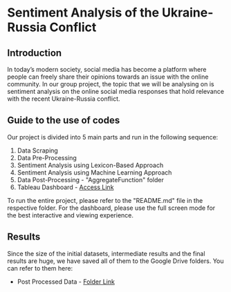 # Sentiment Analysis of the Ukraine-Russia Conflict

## Introduction
In today’s modern society, social media has become a platform where people can freely share their opinions towards an issue with the online community. 
In our group project, the topic that we will be analysing on is sentiment analysis on the online social media responses that hold relevance 
with the recent Ukraine-Russia conflict. 

## Guide to the use of codes
Our project is divided into 5 main parts and run in the following sequence:
1. Data Scraping
2. Data Pre-Processing
3. Sentiment Analysis using Lexicon-Based Approach
4. Sentiment Analysis using Machine Learning Approach
5. Data Post-Processing - "AggregateFunction" folder 
6. Tableau Dashboard - [Access Link](https://public.tableau.com/app/profile/ng.si.qiang3018/viz/FinalSentimentAnalysis/CombinedDashboard)

To run the entire project, please refer to the "README.md" file in the respective folder. 
For the dashboard, please use the full screen mode for the best interactive and viewing experience. 

## Results
Since the size of the initial datasets, intermediate results and the final results are huge, we have saved all of them to the Google Drive folders. You can refer to them here:

- Post Processed Data - [Folder Link](https://drive.google.com/drive/folders/1L0tegdukHRIrxXxI7TgnlKkxh3_e9Paz?usp=sharing)